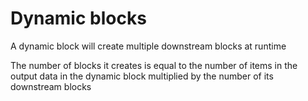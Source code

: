 # Dynamic blocks 

A dynamic block will create multiple downstream blocks at runtime

The number of blocks it creates is equal to the number of items in the output data in the dynamic block multiplied by the number of its downstream blocks  